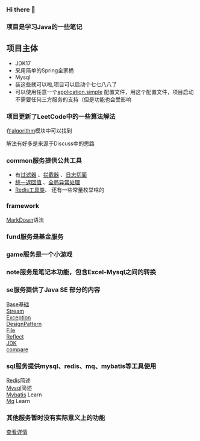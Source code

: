 ### Hi there 👋

<!--
**icboluo/icboluo** is a ✨ _special_ ✨ repository because its `README.md` (this file) appears on your GitHub profile.

Here are some ideas to get you started:

- 🔭 I’m currently working on ...
- 🌱 I’m currently learning ...
- 👯 I’m looking to collaborate on ...
- 🤔 I’m looking for help with ...
- 💬 Ask me about ...
- 📫 How to reach me: ...
- 😄 Pronouns: ...
- ⚡ Fun fact: ...
-->

### 项目是学习Java的一些笔记

## 项目主体

* JDK17
* 采用简单的Spring全家桶
* Mysql
* 装这些就可以啦,项目可以启动个七七八八了
* 可以使用任意一个[application.simple](icboluo-note/src/main/resources/application-simple.yml)
  配置文件，用这个配置文件，项目启动不需要任何三方服务的支持（但是功能也会受影响

### 项目更新了LeetCode中的一些算法解法

在[algorithm](icboluo-algorithm/src/main/java/com/icboluo/leetcode)模块中可以找到

解法有好多是来源于Discuss中的思路

### common服务提供公共工具

- 有[过滤器](icboluo-common/icboluo-supper/src/main/java/com/icboluo/filter/HttpFilter.java)
  、[拦截器](icboluo-common/icboluo-supper/src/main/java/com/icboluo/interceptor/WebContextInterceptor.java)
  、[日志切面](icboluo-common/icboluo-supper/src/main/java/com/icboluo/aop/HttpAspect.java)
- [统一返回值](icboluo-common/icboluo-supper/src/main/java/com/icboluo/common/ResponseResultHandler.java)
  、[全局异常处理](icboluo-common/icboluo-supper/src/main/java/com/icboluo/common/GlobalControllerExceptionHandler.java)
- [Redis工具类](icboluo-common/icboluo-mapper/src/main/java/com/icboluo/common/redis/RedisLogAspect.java)、 还有一些常量枚举啥的

### framework

[MarkDown](icboluo-framework/src/main/java/com/icboluo/framework/MarkDown.md)语法

### fund服务是基金服务

### game服务是一个小游戏

### note服务是笔记本功能，包含Excel-Mysql之间的转换

### se服务提供了Java SE 部分的内容

[Base基础](icboluo-se/src/main/java/com/icboluo/base/clazz.md)\
[Stream](icboluo-se/src/main/java/com/icboluo/lambda)\
[Exception](icboluo-se/src/main/java/com/icboluo/exception)\
[DesignPattern](icboluo-se/src/main/java/com/icboluo/designpattern)\
[File](icboluo-se/src/main/java/com/icboluo/file)\
[Reflect](icboluo-se/src/main/java/com/icboluo/reflect)\
[JDK](icboluo-se/src/main/java/com/icboluo/jdk)\
[compare](icboluo-se/src/main/java/com/icboluo/compare)

### sql服务提供mysql、redis、mq、mybatis等工具使用

[Redis](icboluo-sql/src/main/java/com/icboluo/Redis.md)简述\
[Mysql](icboluo-sql/src/main/java/com/icboluo/Mysql.md)简述\
[Mybatis](icboluo-sql/src/main/java/com/icboluo/Mybatis.md) Learn\
[Mq](icboluo-sql/src/main/java/com/icboluo/mq) Learn

### 其他服务暂时没有实际意义上的功能

[查看详情](document/README.md)

